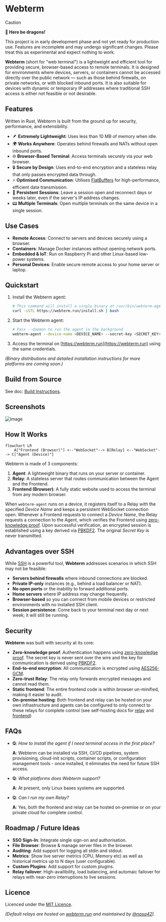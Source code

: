 # Webterm

> [!CAUTION]
>
> **🐉 Here be dragons!**
>
> This project is in early development phase and not yet ready for production use. Features are incomplete and may
> undergo significant changes. Please treat this as experimental and expect nothing to work.


**Webterm** (short for "web terminal") is a lightweight and efficient tool for providing secure, browser-based access to
remote terminals. It is designed for environments where devices, servers, or containers cannot be accessed directly over
the public network — such as those behind firewalls, on private networks, or with blocked inbound ports. It is also
suitable for devices with dynamic or temporary IP addresses where traditional SSH access is either not feasible or not
desirable.

## Features

Written in Rust, Webterm is built from the ground up for security, performance, and extensibility.

- 🪶 **Extremely Lightweight**: Uses less than 10 MB of memory when idle.
- 🌍 **Works Anywhere**: Operates behind firewalls and NATs without open inbound ports.
- 🌐 **Browser-Based Terminal**: Access terminals securely via your web browser.
- 🔒 **Secure by Design**: Uses end-to-end encryption and a stateless relay that only passes encrypted data through.
- ⚡ **Optimised Communication**: Utilises [FlatBuffers](https://en.wikipedia.org/wiki/FlatBuffers) for high-performance,
  efficient data transmission.
- 🔄 **Persistent Sessions**: Leave a session open and reconnect days or weeks later, even if the server's IP address
  changes.
- 📟 **Multiple Terminals**: Open multiple terminals on the same device in a single session.

## Use Cases

* **Remote Access**: Connect to servers and devices securely using a browser.
* **Containers**: Manage Docker instances without opening network ports.
* **Embedded & IoT**: Run on Raspberry Pi and other Linux-based low-power systems.
* **Personal Devices**: Enable secure remote access to your home server or laptop.

## Quickstart

1. Install the Webterm agent:
   ```bash
   # This command will install a single binary at /usr/bin/webterm-agent, no other files will be touched
   curl -sSfL https://webterm.run/install.sh | bash
   ```

2. Start the Webterm agent:
   ```bash
   # Pass --daemon to run the agent in the background
   webterm-agent --device-name <DEVICE_NAME> --secret-key <SECRET_KEY>
   ```

3. Access the terminal on [https://webterm.run](https://webterm.run) using the same credentials.

_(Binary distributions and detailed installation instructions for more platforms are coming soon.)_

## Build from Source

See doc: [Build Instructions](./docs/build-instructions.md).

## Screenshots

![image](https://github.com/user-attachments/assets/06240ef7-e51d-4176-a957-87948688f8a6)

## How It Works

```mermaid
flowchart LR
    A["Frontend (Browser)"] <--"WebSocket"--> B[Relay] <--"WebSocket"--> C["Agent (Device)"]
```

Webterm is made of 3 components:

1. **Agent**: A lightweight binary that runs on your server or container.
2. **Relay**: A stateless server that routes communication between the Agent and the Frontend.
3. **Frontend (Browser)**: A fully static website used to access the terminal from any modern browser.

When `webterm-agent` runs on a device, it registers itself to a Relay with the specified _Device Name_ and keeps a
persistent WebSocket connection open. Whenever a Frontend requests to connect a _Device Name_, the Relay
requests a connection to the Agent, which verifies the Frontend using
[zero-knowledge proof](https://en.wikipedia.org/wiki/Zero-knowledge_proof). Upon successful verification, an encrypted
session is established using a key derived via [PBKDF2](https://en.wikipedia.org/wiki/PBKDF2). The original _Secret
Key_ is never transmitted.

## Advantages over SSH

While [SSH](https://en.wikipedia.org/wiki/Secure_Shell) is a powerful tool, **Webterm** addresses scenarios in which SSH
may not be feasible:

* **Servers behind firewalls** where inbound connections are blocked.
* **Private IP-only** instances (e.g., behind a load balancer or NAT).
* **No open ports** or the inability to forward additional ports.
* **Home servers** where IP address may change frequently.
* **Browser-based** so you can connect from mobile devices or restricted environments with no installed SSH client.
* **Session persistence**: Come back to your terminal next day or next week; it will still be running.

## Security

**Webterm** was built with security at its core:

* **Zero-knowledge proof**: Authentication happens
  using [zero-knowledge proof](https://en.wikipedia.org/wiki/Zero-knowledge_proof). The secret key is never sent over
  the wire and the key for communication is derived using [PBKDF2](https://en.wikipedia.org/wiki/PBKDF2).
* **End-to-end encryption**: All communication is encrypted
  using [AES256-GCM](https://en.wikipedia.org/wiki/Galois/Counter_Mode).
* **Zero-trust Relay**: The relay only forwards encrypted messages and cannot read them.
* **Static frontend**: The entire frontend code is within browser un-minified, making it easier to audit.
* **On-premise hosting**: Both frontend and relay can be hosted on your own infrastructure and agents can be configured
  to only connect to these relays for complete control (see self-hosting docs for [relay](./docs/deploy-relay.md)
  and [frontend](./docs/deploy-frontend.md))

## FAQs

* **Q**: _How to install the agent if I need terminal access in the first place?_

  **A**: Webterm can be installed via SSH, CI/CD pipelines, system provisioning, cloud-init scripts, container scripts,
  or configuration
  management tools - once installed, it eliminates the need for future SSH access.

* **Q**: _What platforms does Webterm support?_

  **A**: At present, only Linux bases systems are supported.

* **Q**: _Can I run my own Relay?_

  **A**: Yes, both the frontend and relay can be hosted on-premise or on your private cloud for complete control.

## Roadmap / Future Ideas

* **SSO Sign-In**: Integrate single sign-on and authorisation.
* **File Browser**: Browse & manage server files in the browser.
* **Auditing**: Add support for logging all stdin and stdout.
* **Metrics**: Show live server metrics (CPU, Memory etc) as well as historical metrics up to N days (user
  configurable).
* **Custom Plugins**: Add support for custom plugins.
* **Relay failover**: High-availibility, load balancing, and automaic failover for relays with near-zero interruptions
  to live sessions.

## Licence

Licenced under the [MIT Licence](./LICENCE.md).

_(Default relays are hosted on [webterm.run](https://webterm.run) and maintained
by [@nasa42](https://github.com/nasa42))._
